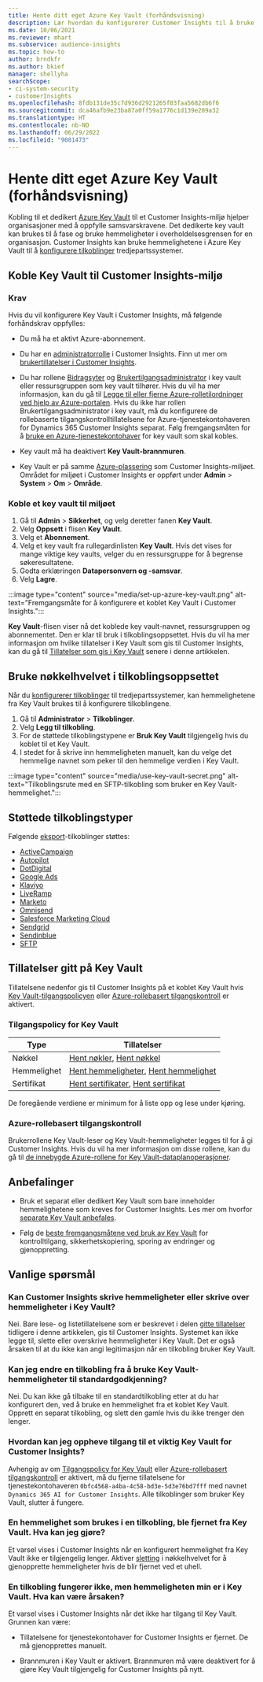 ```yaml
---
title: Hente ditt eget Azure Key Vault (forhåndsvisning)
description: Lær hvordan du konfigurerer Customer Insights til å bruke ditt eget Azure Key Vault til å administrere hemmeligheter.
ms.date: 10/06/2021
ms.reviewer: mhart
ms.subservice: audience-insights
ms.topic: how-to
author: brndkfr
ms.author: bkief
manager: shellyha
searchScope:
- ci-system-security
- customerInsights
ms.openlocfilehash: 8fdb131de35c7d936d2921265f03faa5682db6f6
ms.sourcegitcommit: dca46afb9e23ba87a0ff59a1776c1d139e209a32
ms.translationtype: HT
ms.contentlocale: nb-NO
ms.lasthandoff: 06/29/2022
ms.locfileid: "9081473"
---
```

# <a name="bring-your-own-azure-key-vault-preview"></a>Hente ditt eget Azure Key Vault (forhåndsvisning)

Kobling til et dedikert [Azure Key Vault](/azure/key-vault/general/basic-concepts) til et Customer Insights-miljø hjelper organisasjoner med å oppfylle samsvarskravene.
Det dedikerte key vault kan brukes til å fase og bruke hemmeligheter i overholdelsesgrensen for en organisasjon. Customer Insights kan bruke hemmelighetene i Azure Key Vault til å [konfigurere tilkoblinger](connections.md) tredjepartssystemer.

## <a name="link-the-key-vault-to-the-customer-insights-environment"></a>Koble Key Vault til Customer Insights-miljø

### <a name="prerequisites"></a>Krav

Hvis du vil konfigurere Key Vault i Customer Insights, må følgende forhåndskrav oppfylles:

- Du må ha et aktivt Azure-abonnement.

- Du har en [administratorrolle](permissions.md#admin) i Customer Insights. Finn ut mer om [brukertillatelser i Customer Insights](permissions.md#assign-roles-and-permissions).

- Du har rollene [Bidragsyter](/azure/role-based-access-control/built-in-roles#contributor) og [Brukertilgangsadministrator](/azure/role-based-access-control/built-in-roles#user-access-administrator) i key vault eller ressursgruppen som key vault tilhører. Hvis du vil ha mer informasjon, kan du gå til [Legge til eller fjerne Azure-rolletilordninger ved hjelp av Azure-portalen](/azure/role-based-access-control/role-assignments-portal). Hvis du ikke har rollen Brukertilgangsadministrator i key vault, må du konfigurere de rollebaserte tilgangskontrolltillatelsene for Azure-tjenestekontohaveren for Dynamics 365 Customer Insights separat. Følg fremgangsmåten for å [bruke en Azure-tjenestekontohaver](connect-service-principal.md) for key vault som skal kobles.

- Key vault må ha deaktivert **Key Vault-brannmuren**.

- Key Vault er på samme [Azure-plassering](https://azure.microsoft.com/global-infrastructure/geographies/#overview) som Customer Insights-miljøet. Området for miljøet i Customer Insights er oppført under **Admin** > **System** > **Om** > **Område**.

### <a name="link-a-key-vault-to-the-environment"></a>Koble et key vault til miljøet

1. Gå til **Admin** > **Sikkerhet**, og velg deretter fanen **Key Vault**.
1. Velg **Oppsett** i flisen **Key Vault**.
1. Velg et **Abonnement**.
1. Velg et key vault fra rullegardinlisten **Key Vault**. Hvis det vises for mange viktige key vaults, velger du en ressursgruppe for å begrense søkeresultatene.
1. Godta erklæringen **Datapersonvern og -samsvar**.
1. Velg **Lagre**.

:::image type="content" source="media/set-up-azure-key-vault.png" alt-text="Fremgangsmåte for å konfigurere et koblet Key Vault i Customer Insights.":::

**Key Vault**-flisen viser nå det koblede key vault-navnet, ressursgruppen og abonnementet. Den er klar til bruk i tilkoblingsoppsettet.
Hvis du vil ha mer informasjon om hvilke tillatelser i Key Vault som gis til Customer Insights, kan du gå til [Tillatelser som gis i Key Vault](#permissions-granted-on-the-key-vault) senere i denne artikkelen.

## <a name="use-the-key-vault-in-the-connection-setup"></a>Bruke nøkkelhvelvet i tilkoblingsoppsettet

Når du [konfigurerer tilkoblinger](connections.md) til tredjepartssystemer, kan hemmelighetene fra Key Vault brukes til å konfigurere tilkoblingene.

1. Gå til **Administrator** > **Tilkoblinger**.
1. Velg **Legg til tilkobling**.
1. For de støttede tilkoblingstypene er **Bruk Key Vault** tilgjengelig hvis du koblet til et Key Vault.
1. I stedet for å skrive inn hemmeligheten manuelt, kan du velge det hemmelige navnet som peker til den hemmelige verdien i Key Vault.

:::image type="content" source="media/use-key-vault-secret.png" alt-text="Tilkoblingsrute med en SFTP-tilkobling som bruker en Key Vault-hemmelighet.":::

## <a name="supported-connection-types"></a>Støttede tilkoblingstyper

Følgende [eksport](export-destinations.md)-tilkoblinger støttes:

* [ActiveCampaign](export-active-campaign.md)
* [Autopilot](export-autopilot.md)
* [DotDigital](export-dotdigital.md)
* [Google Ads](export-google-ads.md)
* [Klaviyo](export-klaviyo.md)
* [LiveRamp](export-liveramp.md)
* [Marketo](export-marketo.md)
* [Omnisend](export-omnisend.md)
* [Salesforce Marketing Cloud](export-salesforce.md)
* [Sendgrid](export-sendgrid.md)
* [Sendinblue](export-sendinblue.md)
* [SFTP](export-sftp.md)

## <a name="permissions-granted-on-the-key-vault"></a>Tillatelser gitt på Key Vault

Tillatelsene nedenfor gis til Customer Insights på et koblet Key Vault hvis [Key Vault-tilgangspolicyen](/azure/key-vault/general/assign-access-policy?tabs=azure-portal) eller [Azure-rollebasert tilgangskontroll](/azure/key-vault/general/rbac-guide?tabs=azure-cli) er aktivert.

### <a name="key-vault-access-policy"></a>Tilgangspolicy for Key Vault

| Type        | Tillatelser          |
| ----------- | -------------------- |
| Nøkkel         | [Hent nøkler](/rest/api/keyvault/keys/get-keys/get-keys), [Hent nøkkel](/rest/api/keyvault/keys/get-key/get-key)                                 |
| Hemmelighet      | [Hent hemmeligheter](/rest/api/keyvault/secrets/get-secrets/get-secrets), [Hent hemmelighet](/rest/api/keyvault/secrets/get-secret/get-secret)                     |
| Sertifikat | [Hent sertifikater](/rest/api/keyvault/certificates/get-certificates/get-certificates), [Hent sertifikat](/rest/api/keyvault/certificates/get-certificate/get-certificate) |

De foregående verdiene er minimum for å liste opp og lese under kjøring.

### <a name="azure-role-based-access-control"></a>Azure-rollebasert tilgangskontroll

Brukerrollene Key Vault-leser og Key Vault-hemmeligheter legges til for å gi Customer Insights. Hvis du vil ha mer informasjon om disse rollene, kan du gå til [de innebygde Azure-rollene for Key Vault-dataplanoperasjoner](/azure/key-vault/general/rbac-guide?tabs=azure-cli).

## <a name="recommendations"></a>Anbefalinger

- Bruk et separat eller dedikert Key Vault som bare inneholder hemmelighetene som kreves for Customer Insights. Les mer om hvorfor [separate Key Vault anbefales](/azure/key-vault/general/best-practices#why-we-recommend-separate-key-vaults).

- Følg de [beste fremgangsmåtene ved bruk av Key Vault](/azure/key-vault/general/best-practices#turn-on-logging) for kontrolltilgang, sikkerhetskopiering, sporing av endringer og gjenoppretting.

## <a name="frequently-asked-questions"></a>Vanlige spørsmål

### <a name="can-customer-insights-write-secrets-or-overwrite-secrets-into-the-key-vault"></a>Kan Customer Insights skrive hemmeligheter eller skrive over hemmeligheter i Key Vault?

Nei. Bare lese- og listetillatelsene som er beskrevet i delen [gitte tillatelser](#permissions-granted-on-the-key-vault) tidligere i denne artikkelen, gis til Customer Insights. Systemet kan ikke legge til, slette eller overskrive hemmeligheter i Key Vault. Det er også årsaken til at du ikke kan angi legitimasjon når en tilkobling bruker Key Vault.

### <a name="can-i-change-a-connection-from-using-key-vault-secrets-to-default-authentication"></a>Kan jeg endre en tilkobling fra å bruke Key Vault-hemmeligheter til standardgodkjenning?

Nei. Du kan ikke gå tilbake til en standardtilkobling etter at du har konfigurert den, ved å bruke en hemmelighet fra et koblet Key Vault. Opprett en separat tilkobling, og slett den gamle hvis du ikke trenger den lenger.

### <a name="how-can-i-revoke-access-to-a-key-vault-for-customer-insights"></a>Hvordan kan jeg oppheve tilgang til et viktig Key Vault for Customer Insights?

Avhengig av om [Tilgangspolicy for Key Vault](/azure/key-vault/general/assign-access-policy?tabs=azure-portal) eller [Azure-rollebasert tilgangskontroll](/azure/key-vault/general/rbac-guide?tabs=azure-cli) er aktivert, må du fjerne tillatelsene for tjenestekontohaveren `0bfc4568-a4ba-4c58-bd3e-5d3e76bd7fff` med navnet `Dynamics 365 AI for Customer Insights`. Alle tilkoblinger som bruker Key Vault, slutter å fungere.

### <a name="a-secret-thats-used-in-a-connection-got-removed-from-the-key-vault-what-can-i-do"></a>En hemmelighet som brukes i en tilkobling, ble fjernet fra Key Vault. Hva kan jeg gjøre?

Et varsel vises i Customer Insights når en konfigurert hemmelighet fra Key Vault ikke er tilgjengelig lenger. Aktiver [sletting](/azure/key-vault/general/soft-delete-overview) i nøkkelhvelvet for å gjenopprette hemmeligheter hvis de blir fjernet ved et uhell.

### <a name="a-connection-doesnt-work-but-my-secret-is-in-the-key-vault-what-might-be-the-cause"></a>En tilkobling fungerer ikke, men hemmeligheten min er i Key Vault. Hva kan være årsaken?

Et varsel vises i Customer Insights når det ikke har tilgang til Key Vault. Grunnen kan være:

- Tillatelsene for tjenestekontohaver for Customer Insights er fjernet. De må gjenopprettes manuelt.

- Brannmuren i Key Vault er aktivert. Brannmuren må være deaktivert for å gjøre Key Vault tilgjengelig for Customer Insights på nytt.
